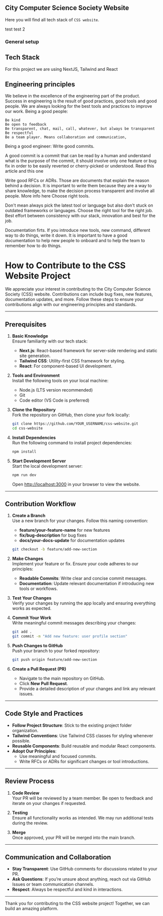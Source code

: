## City Computer Science Society Website

Here you will find all tech stack of `CSS website`.

test
test 2
### General setup

## Tech Stack 
For this project we are using NextJS, Tailwind and React

## Engineering principles

We believe in the excellence of the engineering part of the product. Success in engineering is the result of good practices, good tools and good people. We are always looking for the best tools and practices to improve our work.
Being a good people:

    Be kind
    Be open to feedback
    Be transparent, chat, mail, call, whatever, but always be transparent
    Be respectful
    Be a team player. Means collaboration and communication,

Being a good engineer:
Write good commits.

A good commit is a commit that can be read by a human and understand what is the purpose of the commit, it should involve only one feature or bug fix in order to be easily reverted or cherry-picked or understood. Read this article and this one

Write good RFCs or ADRs. Those are documents that explain the reason behind a decision. It is important to write them because they are a way to share knowledge, to make the decision process transparent and involve all people. More info here
Choose right tools.

Don't mean always pick the latest tool or language but also don't stuck on outdated frameworks or languages. Choose the right tool for the right job. Best effort between consistency with our stack, innovation and best for the job.

Documentation firts. If you introduce new tools, new command, different way to do things, write it down. It is important to have a good documentation to help new people to onboard and to help the team to remember how to do things.

# How to Contribute to the CSS Website Project

We appreciate your interest in contributing to the City Computer Science Society (CSS) website. Contributions can include bug fixes, new features, documentation updates, and more. Follow these steps to ensure your contributions align with our engineering principles and standards.

---

## Prerequisites

1. **Basic Knowledge**  
   Ensure familiarity with our tech stack:

   - **Next.js**: React-based framework for server-side rendering and static site generation.
   - **Tailwind CSS**: Utility-first CSS framework for styling.
   - **React**: For component-based UI development.

2. **Tools and Environment**  
   Install the following tools on your local machine:

   - Node.js (LTS version recommended)
   - Git
   - Code editor (VS Code is preferred)

3. **Clone the Repository**  
   Fork the repository on GitHub, then clone your fork locally:

   ```bash
   git clone https://github.com/YOUR_USERNAME/css-website.git
   cd css-website
   ```

4. **Install Dependencies**  
   Run the following command to install project dependencies:

   ```bash
   npm install
   ```

5. **Start Development Server**  
   Start the local development server:
   ```bash
   npm run dev
   ```
   Open [http://localhost:3000](http://localhost:3000) in your browser to view the website.

---

## Contribution Workflow

1. **Create a Branch**  
   Use a new branch for your changes. Follow this naming convention:

   - **feature/your-feature-name** for new features
   - **fix/bug-description** for bug fixes
   - **docs/your-docs-update** for documentation updates

   ```bash
   git checkout -b feature/add-new-section
   ```

2. **Make Changes**  
   Implement your feature or fix. Ensure your code adheres to our principles:

   - **Readable Commits**: Write clear and concise commit messages.
   - **Documentation**: Update relevant documentation if introducing new tools or workflows.

3. **Test Your Changes**  
   Verify your changes by running the app locally and ensuring everything works as expected.

4. **Commit Your Work**  
   Write meaningful commit messages describing your changes:

   ```bash
   git add .
   git commit -m "Add new feature: user profile section"
   ```

5. **Push Changes to GitHub**  
   Push your branch to your forked repository:

   ```bash
   git push origin feature/add-new-section
   ```

6. **Create a Pull Request (PR)**
   - Navigate to the main repository on GitHub.
   - Click **New Pull Request**.
   - Provide a detailed description of your changes and link any relevant issues.

---

## Code Style and Practices

- **Follow Project Structure**: Stick to the existing project folder organization.
- **Tailwind Conventions**: Use Tailwind CSS classes for styling whenever possible.
- **Reusable Components**: Build reusable and modular React components.
- **Adopt Our Principles**:
  - Use meaningful and focused commits.
  - Write RFCs or ADRs for significant changes or tool introductions.

---

## Review Process

1. **Code Review**  
   Your PR will be reviewed by a team member. Be open to feedback and iterate on your changes if requested.

2. **Testing**  
   Ensure all functionality works as intended. We may run additional tests during the review.

3. **Merge**  
   Once approved, your PR will be merged into the main branch.

---

## Communication and Collaboration

- **Stay Transparent**: Use GitHub comments for discussions related to your PR.
- **Ask Questions**: If you’re unsure about anything, reach out via GitHub Issues or team communication channels.
- **Respect**: Always be respectful and kind in interactions.

---

Thank you for contributing to the CSS website project! Together, we can build an amazing platform.
